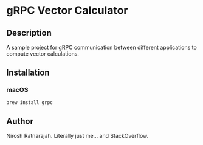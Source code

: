# gRPC Vector Calculator

## Description
A sample project for gRPC communication between different applications to compute vector calculations.

## Installation
### macOS 
```bash
brew install grpc
```

## Author
Nirosh Ratnarajah. Literally just me... and StackOverflow.
